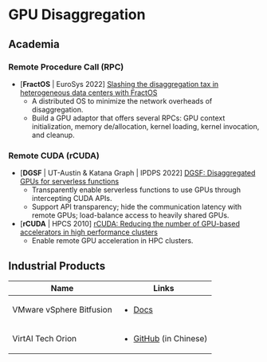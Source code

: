 # GPU Disaggregation

## Academia

### Remote Procedure Call (RPC)

* \[**FractOS** | EuroSys 2022] [Slashing the disaggregation tax in heterogeneous data centers with FractOS](https://doi.org/10.1145/3492321.3519569)
  * A distributed OS to minimize the network overheads of disaggregation.
  * Build a GPU adaptor that offers several RPCs: GPU context initialization, memory de/allocation, kernel loading, kernel invocation, and cleanup.

### Remote CUDA (rCUDA)

* \[**DGSF** | UT-Austin & Katana Graph | IPDPS 2022] [DGSF: Disaggregated GPUs for serverless functions](https://ieeexplore.ieee.org/document/9820659)
  * Transparently enable serverless functions to use GPUs through intercepting CUDA APIs.
  * Support API transparency; hide the communication latency with remote GPUs; load-balance access to heavily shared GPUs.
* \[**rCUDA** | HPCS 2010] [rCUDA: Reducing the number of GPU-based accelerators in high performance clusters](https://ieeexplore.ieee.org/document/5547126)
  * Enable remote GPU acceleration in HPC clusters.

## Industrial Products

| Name                     | Links                                                                                               |
| ------------------------ | --------------------------------------------------------------------------------------------------- |
| VMware vSphere Bitfusion | <ul><li><a href="https://docs.vmware.com/en/VMware-vSphere-Bitfusion/index.html">Docs</a></li></ul> |
| VirtAI Tech Orion        | <ul><li><a href="https://github.com/virtaitech/orion">GitHub</a> (in Chinese)</li></ul>             |
